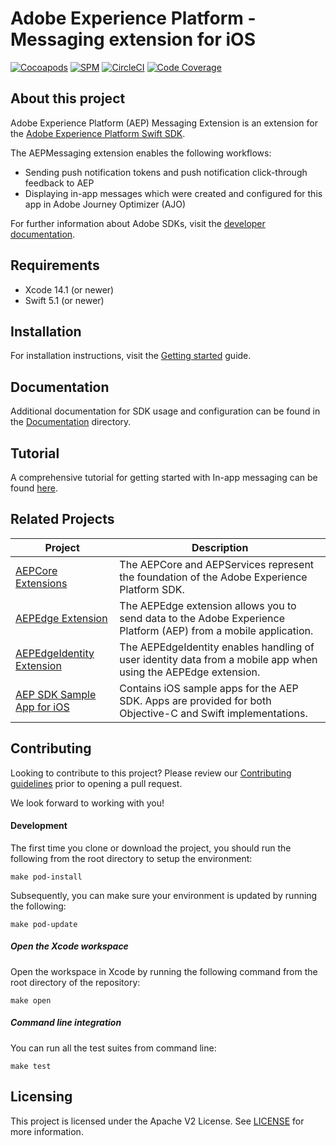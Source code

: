 # Adobe Experience Platform - Messaging extension for iOS

[![Cocoapods](https://img.shields.io/github/v/release/adobe/aepsdk-messaging-ios?label=Cocoapods&logo=apple&logoColor=white&color=orange&sort=semver)](https://cocoapods.org/pods/AEPMessaging)
[![SPM](https://img.shields.io/github/v/release/adobe/aepsdk-messaging-ios?label=SPM&logo=apple&logoColor=white&color=orange&sort=semver)](https://github.com/adobe/aepsdk-messaging-ios/releases)
[![CircleCI](https://img.shields.io/circleci/project/github/adobe/aepsdk-messaging-ios/main.svg?logo=circleci&label=Build)](https://circleci.com/gh/adobe/workflows/aepsdk-messaging-ios)
[![Code Coverage](https://img.shields.io/codecov/c/github/adobe/aepsdk-messaging-ios/main.svg?logo=codecov&label=Coverage)](https://codecov.io/gh/adobe/aepsdk-messaging-ios/branch/main)

## About this project

Adobe Experience Platform (AEP) Messaging Extension is an extension for the [Adobe Experience Platform Swift SDK](https://github.com/adobe/aepsdk-core-ios).

The AEPMessaging extension enables the following workflows:

- Sending push notification tokens and push notification click-through feedback to AEP
- Displaying in-app messages which were created and configured for this app in Adobe Journey Optimizer (AJO)

For further information about Adobe SDKs, visit the [developer documentation](https://developer.adobe.com/client-sdks/documentation/).

## Requirements
- Xcode 14.1 (or newer)
- Swift 5.1 (or newer)

## Installation

For installation instructions, visit the [Getting started](./Documentation/sources/getting-started.md) guide.

## Documentation

Additional documentation for SDK usage and configuration can be found in the [Documentation](./Documentation/README.md) directory.

## Tutorial

A comprehensive tutorial for getting started with In-app messaging can be found [here](https://opensource.adobe.com/aepsdk-messaging-ios/#/tutorials/README).

## Related Projects

| Project                                                      | Description                                                  |
| ------------------------------------------------------------ | ------------------------------------------------------------ |
| [AEPCore Extensions](https://github.com/adobe/aepsdk-core-ios) | The AEPCore and AEPServices represent the foundation of the Adobe Experience Platform SDK. |
| [AEPEdge Extension](https://github.com/adobe/aepsdk-edge-ios) | The AEPEdge extension allows you to send data to the Adobe Experience Platform (AEP) from a mobile application. |
| [AEPEdgeIdentity Extension](https://github.com/adobe/aepsdk-edgeidentity-ios) | The AEPEdgeIdentity enables handling of user identity data from a mobile app when using the AEPEdge extension. |
| [AEP SDK Sample App for iOS](https://github.com/adobe/aepsdk-sample-app-ios) | Contains iOS sample apps for the AEP SDK. Apps are provided for both Objective-C and Swift implementations. |

## Contributing
Looking to contribute to this project? Please review our [Contributing guidelines](./.github/CONTRIBUTING.md) prior to opening a pull request.

We look forward to working with you!

#### Development

The first time you clone or download the project, you should run the following from the root directory to setup the environment:

~~~
make pod-install
~~~

Subsequently, you can make sure your environment is updated by running the following:

~~~
make pod-update
~~~

##### Open the Xcode workspace
Open the workspace in Xcode by running the following command from the root directory of the repository:

~~~
make open
~~~

##### Command line integration

You can run all the test suites from command line:

~~~
make test
~~~

## Licensing
This project is licensed under the Apache V2 License. See [LICENSE](./LICENSE) for more information.
